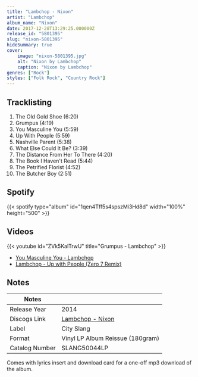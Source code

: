 ```yaml
---
title: "Lambchop - Nixon"
artist: "Lambchop"
album_name: "Nixon"
date: 2017-12-28T13:29:25.000000Z
release_id: "5801395"
slug: "nixon-5801395"
hideSummary: true
cover:
    image: "nixon-5801395.jpg"
    alt: "Nixon by Lambchop"
    caption: "Nixon by Lambchop"
genres: ["Rock"]
styles: ["Folk Rock", "Country Rock"]
---
```


## Tracklisting
1. The Old Gold Shoe (6:20)
2. Grumpus (4:19)
3. You Masculine You (5:59)
4. Up With People (5:59)
5. Nashville Parent (5:38)
6. What Else Could It Be? (3:39)
7. The Distance From Her To There (4:20)
8. The Book I Haven't Read (5:44)
9. The Petrified Florist (4:52)
10. The Butcher Boy (2:51)


## Spotify
{{< spotify type="album" id="1qen4Tff5s4spszMi3Hd8d" width="100%" height="500" >}}



## Videos
{{< youtube id="ZVk5KalTrwU" title="Grumpus - Lambchop" >}}
- [You Masculine You - Lambchop](https://www.youtube.com/watch?v=80eF7A7xlR8)
- [Lambchop - Up with People (Zero 7 Remix)](https://www.youtube.com/watch?v=q3-fEWh7nZI)

## Notes
| Notes          |             |
| ---------------| ----------- |
| Release Year   | 2014 |
| Discogs Link   | [Lambchop - Nixon](https://www.discogs.com/release/5801395-Lambchop-Nixon) |
| Label          | City Slang |
| Format         | Vinyl LP Album Reissue (180gram) |
| Catalog Number | SLANG50044LP |

Comes with lyrics insert and download card for a one-off mp3 download of the album. 

